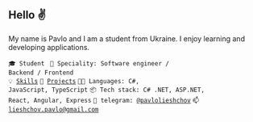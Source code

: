 ## Hello ✌
My name is Pavlo and I am a student from Ukraine. I enjoy learning and developing applications.

<code>🎓 Student </code>
<code>👷 Speciality: Software engineer / Backend / Frontend</code><br>
<code>💡 [Skills](SKILLS.md)</code>
<code>🧻 [Projects](PROJECTS.md)</code>
<code>🧑‍💻 Languages: C#, JavaScript, TypeScript</code>
<code>📦 Tech stack: C# .NET, ASP.NET, React, Angular, Express</code>
<code>💬 telegram: [@pavlolieshchov](https://t.me/pavlolieshchov)</code>
<code>📫 [lieshchov.pavlo@gmail.com](mailto:lieshchov.pavlo@gmail.com)</code>
